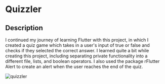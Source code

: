 # Quizzler

## Description

I continued my journey of learning Flutter with this project, in which I created a quiz game which takes in a user's input of true or false and checks if they selected the correct answer. I learned quite a bit while creating this project, including separating private functionality into a different file, lists, and boolean operators. I also used the package rFlutter Alert to create an alert when the user reaches the end of the quiz.

![quizzler](https://github.com/user-attachments/assets/772f17dc-4d84-4e7d-afb2-61cb238fda26)
